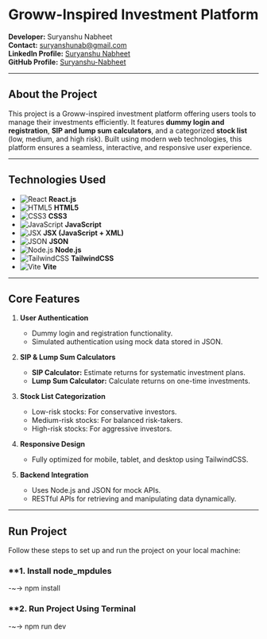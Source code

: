 # **Groww-Inspired Investment Platform**

**Developer:** Suryanshu Nabheet  
**Contact:** [suryanshunab@gmail.com](mailto:suryanshunab@gmail.com)  
**LinkedIn Profile:** [Suryanshu Nabheet](https://www.linkedin.com/in/suryanshu-nabheet/)  
**GitHub Profile:** [Suryanshu-Nabheet](https://github.com/Suryanshu-Nabheet)  

---

## **About the Project**

This project is a Groww-inspired investment platform offering users tools to manage their investments efficiently. It features **dummy login and registration**, **SIP and lump sum calculators**, and a categorized **stock list** (low, medium, and high risk). Built using modern web technologies, this platform ensures a seamless, interactive, and responsive user experience.

---

## **Technologies Used**

- ![React](https://img.shields.io/badge/React-61DAFB?style=flat&logo=react&logoColor=black) **React.js**  
- ![HTML5](https://img.shields.io/badge/HTML5-E34F26?style=flat&logo=html5&logoColor=white) **HTML5**  
- ![CSS3](https://img.shields.io/badge/CSS3-1572B6?style=flat&logo=css3&logoColor=white) **CSS3**  
- ![JavaScript](https://img.shields.io/badge/JavaScript-F7DF1E?style=flat&logo=javascript&logoColor=black) **JavaScript**  
- ![JSX](https://img.shields.io/badge/JSX-3178C6?style=flat&logo=react&logoColor=white) **JSX (JavaScript + XML)**  
- ![JSON](https://img.shields.io/badge/JSON-000000?style=flat&logo=json&logoColor=white) **JSON**  
- ![Node.js](https://img.shields.io/badge/Node.js-339933?style=flat&logo=nodedotjs&logoColor=white) **Node.js**  
- ![TailwindCSS](https://img.shields.io/badge/TailwindCSS-38BDF8?style=flat&logo=tailwindcss&logoColor=white) **TailwindCSS**  
- ![Vite](https://img.shields.io/badge/Vite-646CFF?style=flat&logo=vite&logoColor=white) **Vite**  

---

## **Core Features**

1. **User Authentication**  
   - Dummy login and registration functionality.  
   - Simulated authentication using mock data stored in JSON.  

2. **SIP & Lump Sum Calculators**  
   - **SIP Calculator:** Estimate returns for systematic investment plans.  
   - **Lump Sum Calculator:** Calculate returns on one-time investments.  

3. **Stock List Categorization**  
   - Low-risk stocks: For conservative investors.  
   - Medium-risk stocks: For balanced risk-takers.  
   - High-risk stocks: For aggressive investors.  

4. **Responsive Design**  
   - Fully optimized for mobile, tablet, and desktop using TailwindCSS.  

5. **Backend Integration**  
   - Uses Node.js and JSON for mock APIs.  
   - RESTful APIs for retrieving and manipulating data dynamically.  

---

## **Run Project**

Follow these steps to set up and run the project on your local machine:

### **1. Install node_mpdules
-~-> npm install
### **2. Run Project Using Terminal 
-~-> npm run dev
